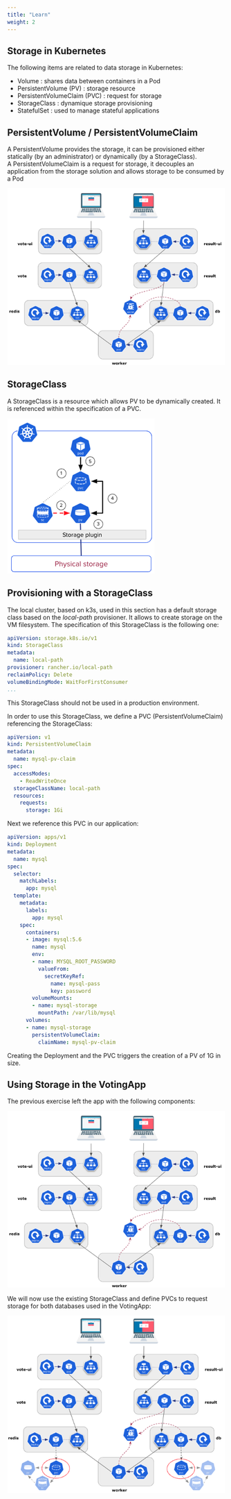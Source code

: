 ```yaml
---
title: "Learn"
weight: 2
---
```


## Storage in Kubernetes

The following items are related to data storage in Kubernetes:

- Volume : shares data between containers in a Pod
- PersistentVolume (PV) : storage resource
- PersistentVolumeClaim (PVC) : request for storage
- StorageClass : dynamique storage provisioning
- StatefulSet : used to manage stateful applications

## PersistentVolume / PersistentVolumeClaim

A PersistentVolume provides the storage, it can be provisioned either statically (by an administrator) or dynamically (by a StorageClass).  
A PersistentVolumeClaim is a request for storage, it decouples an application from the storage solution and allows storage to be consumed by a Pod

![votingapp-13](votingapp-13.png)

## StorageClass

A StorageClass is a resource which allows PV to be dynamically created. It is referenced within the specification of a PVC.

![storageClass](storageClass.png)

## Provisioning with a StorageClass

The local cluster, based on k3s, used in this section has a default storage class based on the *local-path* provisioner. It allows to create storage on the VM filesystem. The specification of this StorageClass is the following one:

``` yaml
apiVersion: storage.k8s.io/v1
kind: StorageClass
metadata:
  name: local-path
provisioner: rancher.io/local-path
reclaimPolicy: Delete
volumeBindingMode: WaitForFirstConsumer
...
```


This StorageClass should not be used in a production environment.


In order to use this StorageClass, we define a PVC (PersistentVolumeClaim) referencing the StorageClass:

``` yaml
apiVersion: v1
kind: PersistentVolumeClaim
metadata:
  name: mysql-pv-claim
spec:
  accessModes:
    - ReadWriteOnce
  storageClassName: local-path
  resources:
    requests:
      storage: 1Gi
```

Next we reference this PVC in our application:

``` yaml
apiVersion: apps/v1
kind: Deployment
metadata:
  name: mysql
spec:
  selector:
    matchLabels:
      app: mysql
  template:
    metadata:
      labels:
        app: mysql
    spec:
      containers:
      - image: mysql:5.6
        name: mysql
        env:
        - name: MYSQL_ROOT_PASSWORD
          valueFrom:
            secretKeyRef:
              name: mysql-pass
              key: password
        volumeMounts:
        - name: mysql-storage
          mountPath: /var/lib/mysql
      volumes:
      - name: mysql-storage
        persistentVolumeClaim:
          claimName: mysql-pv-claim
```

Creating the Deployment and the PVC triggers the creation of a PV of 1G in size.

## Using Storage in the VotingApp

The previous exercise left the app with the following components:

![votingapp-13](votingapp-13.png)

We will now use the existing StorageClass and define PVCs to request storage for both databases used in the VotingApp:

![votingapp-14](votingapp-14.png)

